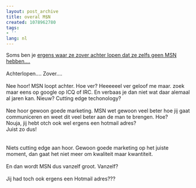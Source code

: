 ```yaml
---
layout: post_archive
title: overal M$N
created: 1078962780
tags:
- ''
lang: nl
---
```

Soms ben je [ergens waar ze zover achter lopen dat ze zelfs geen MSN hebben....](http://e-messenger.net/)<br /><br />Achterlopen.... Zover....<br /><br />Nee hoor! MSN loopt achter. Hoe ver? Heeeeeel ver geloof me maar. zoek maar eens op google op ICQ of IRC. En verbaas je dan niet wat daar alemaal al jaren kan. Nieuw? Cutting edge techonology? <br /><br />Nee hoor gewoon goede marketing. MSN wet gewoon veel beter hoe jij gaat communiceren en weet dit veel beter aan de man te brengen. Hoe?<br />Nouja, jij hebt otch ook wel ergens een hotmail adres? <br />Juist zo dus!<br /><br /><br />Niets cutting edge aan hoor. Gewoon goede marketing op het juiste moment, dan gaat het niet meer om kwaliteit maar kwantiteit. <br /><br />En dan wordt MSN dus vanzelf groot. Vanzelf? <br /><br />Jij had toch ook ergens een Hotmail adres???<br />
